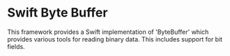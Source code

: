 # Swift Byte Buffer

This framework provides a Swift implementation of 'ByteBuffer' which provides various tools for reading binary data. This includes support for bit fields.